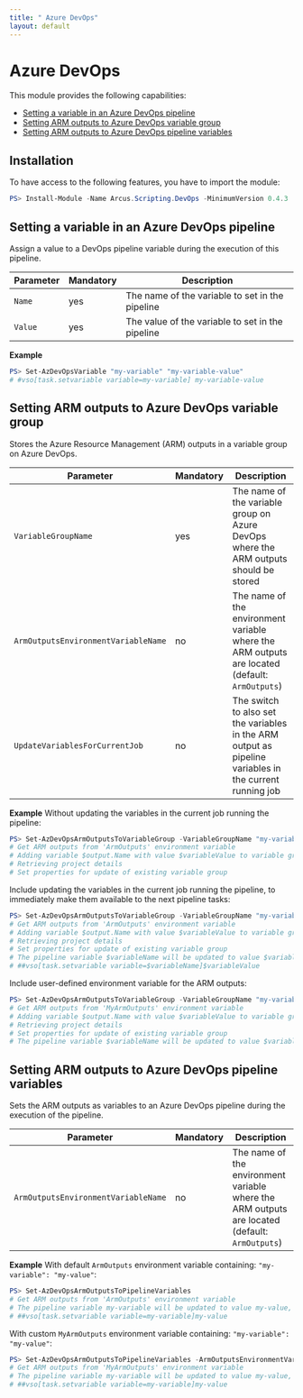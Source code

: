```yaml
---
title: " Azure DevOps"
layout: default
---
```


# Azure DevOps

This module provides the following capabilities:
- [Setting a variable in an Azure DevOps pipeline](#setting-a-variable-in-an-azure-devops-pipeline)
- [Setting ARM outputs to Azure DevOps variable group](#setting-arm-outputs-to-azure-devops-variable-group)
- [Setting ARM outputs to Azure DevOps pipeline variables](#setting-arm-outputs-to-azure-devops-pipeline-variables)

## Installation

To have access to the following features, you have to import the module:

```powershell
PS> Install-Module -Name Arcus.Scripting.DevOps -MinimumVersion 0.4.3
```

## Setting a variable in an Azure DevOps pipeline

Assign a value to a DevOps pipeline variable during the execution of this pipeline.

| Parameter       | Mandatory | Description                                       |
| --------------- | --------- | ------------------------------------------------- |
| `Name`          | yes       | The name of the variable to set in the pipeline   |
| `Value`         | yes       | The value of the variable to set in the pipeline  |

**Example**

```powershell
PS> Set-AzDevOpsVariable "my-variable" "my-variable-value"
# #vso[task.setvariable variable=my-variable] my-variable-value
```

## Setting ARM outputs to Azure DevOps variable group

Stores the Azure Resource Management (ARM) outputs in a variable group on Azure DevOps.

| Parameter                           | Mandatory | Description                                                                                             |
| ----------------------------------- | --------- | ------------------------------------------------------------------------------------------------------- |
| `VariableGroupName`                 | yes       | The name of the variable group on Azure DevOps where the ARM outputs should be stored                   |
| `ArmOutputsEnvironmentVariableName` | no        | The name of the environment variable where the ARM outputs are located (default: `ArmOutputs`)          |
| `UpdateVariablesForCurrentJob`      | no        | The switch to also set the variables in the ARM output as pipeline variables in the current running job |

**Example**
Without updating the variables in the current job running the pipeline:

```powershell
PS> Set-AzDevOpsArmOutputsToVariableGroup -VariableGroupName "my-variable-group"
# Get ARM outputs from 'ArmOutputs' environment variable
# Adding variable $output.Name with value $variableValue to variable group my-variable-group
# Retrieving project details
# Set properties for update of existing variable group
```

Include updating the variables in the current job running the pipeline, to immediately make them available to the next pipeline tasks:

```powershell
PS> Set-AzDevOpsArmOutputsToVariableGroup -VariableGroupName "my-variable-group" -UpdateVariablesForCurrentJob
# Get ARM outputs from 'ArmOutputs' environment variable
# Adding variable $output.Name with value $variableValue to variable group my-variable-group
# Retrieving project details
# Set properties for update of existing variable group
# The pipeline variable $variableName will be updated to value $variableValue as well, so it can be used in subsequent tasks of the current job. 
# ##vso[task.setvariable variable=$variableName]$variableValue
```

Include user-defined environment variable for the ARM outputs:

```powershell
PS> Set-AzDevOpsArmOutputsToVariableGroup -VariableGroupName "my-variable-group" -ArmOutputsEnvironmentVariableName "MyArmOutputs"
# Get ARM outputs from 'MyArmOutputs' environment variable
# Adding variable $output.Name with value $variableValue to variable group my-variable-group
# Retrieving project details
# Set properties for update of existing variable group
# The pipeline variable $variableName will be updated to value $variableValue as well, so it can be used in subsequent tasks of the current job. 
```

## Setting ARM outputs to Azure DevOps pipeline variables

Sets the ARM outputs as variables to an Azure DevOps pipeline during the execution of the pipeline.

| Parameter                           | Mandatory | Description                                                                                    |
| ----------------------------------- | --------- | ---------------------------------------------------------------------------------------------- |
| `ArmOutputsEnvironmentVariableName` | no        | The name of the environment variable where the ARM outputs are located (default: `ArmOutputs`) |

**Example**
With default `ArmOutputs` environment variable containing: `"my-variable": "my-value"`:

```powershell
PS> Set-AzDevOpsArmOutputsToPipelineVariables
# Get ARM outputs from 'ArmOutputs' environment variable
# The pipeline variable my-variable will be updated to value my-value, so it can be used in subsequent tasks of the current job. 
# ##vso[task.setvariable variable=my-variable]my-value
```

With custom `MyArmOutputs` environment variable containing: `"my-variable": "my-value"`:

```powershell
PS> Set-AzDevOpsArmOutputsToPipelineVariables -ArmOutputsEnvironmentVariableName "MyArmOutputs"
# Get ARM outputs from 'MyArmOutputs' environment variable
# The pipeline variable my-variable will be updated to value my-value, so it can be used in subsequent tasks of the current job. 
# ##vso[task.setvariable variable=my-variable]my-value
```
